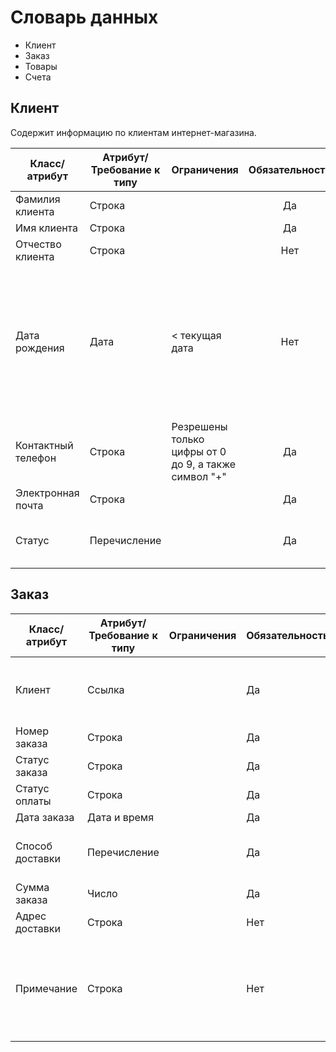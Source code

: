 # Словарь данных

* Клиент
* Заказ
* Товары
* Счета



## Клиент

Содержит информацию по клиентам интернет-магазина.

|Класс/атрибут|Атрибут/Требование к типу|Ограничения|Обязательность|Примечание|
|--|--|--|:--:|--|
|Фамилия клиента|Строка||Да||
|Имя клиента|Строка||Да||
|Отчество клиента|Строка||Нет||
|Дата рождения|Дата| < текущая дата|Нет|Заполняется клиентом.<br>Используется для применения скидок ко дню рождения и для отправки поздравительных электронных открыток или сообщений на телефон|
|Контактный телефон|Строка|Резрешены только цифры от 0 до 9, а также символ "+"|Да||
|Электронная почта|Строка||Да||
|Статус|Перечисление||Да|Возможные значения: Активный, Заблокированный|

## Заказ
|Класс/атрибут|Атрибут/Требование к типу|Ограничения|Обязательность|Примечание|
|--|--|--|--|--|
|Клиент|Ссылка||Да|Ссылка на конкретного клиента в таблице "Клиенты"|
|Номер заказа|Строка||Да||
|Статус заказа|Строка||Да||
|Статус оплаты|Строка||Да||
|Дата заказа|Дата и время||Да||
|Способ доставки|Перечисление||Да|Возможные значения: Доставка, Самовывоз|
|Сумма заказа|Число||Да||
|Адрес доставки|Строка||Нет||
|Примечание|Строка||Нет|Любые специальные инструкции по заменам и/или доставке, связанные с заказом.|
